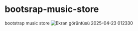 # bootsrap-music-store
bootstrap music store
![Ekran görüntüsü 2025-04-23 012330](https://github.com/user-attachments/assets/094e909b-ca13-4aa6-80c3-0897151a0765)
